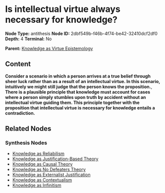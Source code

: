 # Is intellectual virtue always necessary for knowledge?

**Node Type:** antithesis
**Node ID:** 2dbf549b-f46b-4f74-be42-32410dcf2df0
**Depth:** 4
**Terminal:** No

**Parent:** [Knowledge as Virtue Epistemology](knowledge-as-virtue-epistemology-synthesis-4a37fd9b-f1b6-4713-8810-150086dcd62b.md)

## Content

**Consider a scenario in which a person arrives at a true belief through sheer luck rather than as a result of an intellectual virtue. In this scenario, intuitively we might still judge that the person knows the proposition.**, **There is a plausible principle that knowledge must account for cases where a person simply stumbles upon truth by accident without an intellectual virtue guiding them. This principle together with the proposition that intellectual virtue is necessary for knowledge entails a contradiction.**

## Related Nodes

### Synthesis Nodes

- [Knowledge as Reliabilism](knowledge-as-reliabilism-synthesis-69849b87-bde8-4085-a3ab-da5d4f741adb.md)
- [Knowledge as Justification-Based Theory](knowledge-as-justification-based-theory-synthesis-06a1dffa-d8dc-4fab-ba87-a4b444e27670.md)
- [Knowledge as Causal Theory](knowledge-as-causal-theory-synthesis-9bd5e53d-efee-46b0-a6c5-2078c534bddd.md)
- [Knowledge as No Defeaters Theory](knowledge-as-no-defeaters-theory-synthesis-f868b731-72ba-4850-b926-6f3ee14944e9.md)
- [Knowledge as Externalist Justification](knowledge-as-externalist-justification-synthesis-97cdc609-14eb-4ba0-9a01-e15dfc379390.md)
- [Knowledge as Contextualism](knowledge-as-contextualism-synthesis-8dfba62a-502e-4c1f-8d06-6f798f664663.md)
- [Knowledge as Infinitism](knowledge-as-infinitism-synthesis-900617d9-367c-4911-aa61-5b9d093c291a.md)
